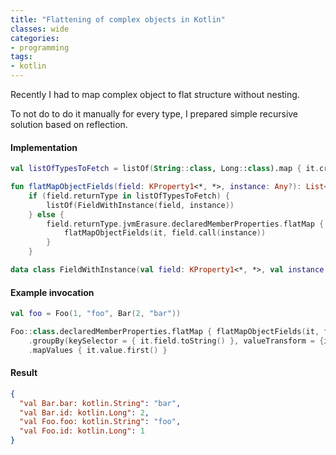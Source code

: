 ```yaml
---
title: "Flattening of complex objects in Kotlin"
classes: wide
categories:
- programming
tags:
- kotlin
---
```


Recently I had to map complex object to flat structure without nesting.

To not do to do it manually for every type, I prepared simple recursive solution based on reflection.

#### Implementation
```kotlin
val listOfTypesToFetch = listOf(String::class, Long::class).map { it.createType() }

fun flatMapObjectFields(field: KProperty1<*, *>, instance: Any?): List<FieldWithInstance> =
    if (field.returnType in listOfTypesToFetch) {
        listOf(FieldWithInstance(field, instance))
    } else {
        field.returnType.jvmErasure.declaredMemberProperties.flatMap {
            flatMapObjectFields(it, field.call(instance))
        }
    }

data class FieldWithInstance(val field: KProperty1<*, *>, val instance: Any?)
```

#### Example invocation

```kotlin
val foo = Foo(1, "foo", Bar(2, "bar"))

Foo::class.declaredMemberProperties.flatMap { flatMapObjectFields(it, foo) }
    .groupBy(keySelector = { it.field.toString() }, valueTransform = {it.field.call(it.instance)})
    .mapValues { it.value.first() }
```

#### Result
```json
{
  "val Bar.bar: kotlin.String": "bar",
  "val Bar.id: kotlin.Long": 2,
  "val Foo.foo: kotlin.String": "foo",
  "val Foo.id: kotlin.Long": 1
}
```